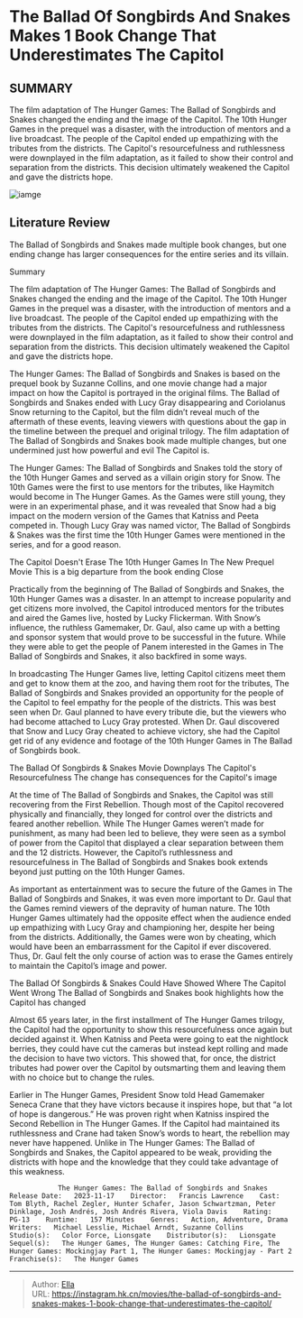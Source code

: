 # The Ballad Of Songbirds And Snakes Makes 1 Book Change That Underestimates The Capitol


## SUMMARY 



  The film adaptation of The Hunger Games: The Ballad of Songbirds and Snakes changed the ending and the image of the Capitol.   The 10th Hunger Games in the prequel was a disaster, with the introduction of mentors and a live broadcast. The people of the Capitol ended up empathizing with the tributes from the districts.   The Capitol&#39;s resourcefulness and ruthlessness were downplayed in the film adaptation, as it failed to show their control and separation from the districts. This decision ultimately weakened the Capitol and gave the districts hope.  

![iamge](https://static1.srcdn.com/wordpress/wp-content/uploads/2023/12/balladofsongbirdsandsnakes_downplays_villain.jpg)

## Literature Review
The Ballad of Songbirds and Snakes made multiple book changes, but one ending change has larger consequences for the entire series and its villain.


Summary

  The film adaptation of The Hunger Games: The Ballad of Songbirds and Snakes changed the ending and the image of the Capitol.   The 10th Hunger Games in the prequel was a disaster, with the introduction of mentors and a live broadcast. The people of the Capitol ended up empathizing with the tributes from the districts.   The Capitol&#39;s resourcefulness and ruthlessness were downplayed in the film adaptation, as it failed to show their control and separation from the districts. This decision ultimately weakened the Capitol and gave the districts hope.  






The Hunger Games: The Ballad of Songbirds and Snakes is based on the prequel book by Suzanne Collins, and one movie change had a major impact on how the Capitol is portrayed in the original films. The Ballad of Songbirds and Snakes ended with Lucy Gray disappearing and Coriolanus Snow returning to the Capitol, but the film didn’t reveal much of the aftermath of these events, leaving viewers with questions about the gap in the timeline between the prequel and original trilogy. The film adaptation of The Ballad of Songbirds and Snakes book made multiple changes, but one undermined just how powerful and evil The Capitol is.

The Hunger Games: The Ballad of Songbirds and Snakes told the story of the 10th Hunger Games and served as a villain origin story for Snow. The 10th Games were the first to use mentors for the tributes, like Haymitch would become in The Hunger Games. As the Games were still young, they were in an experimental phase, and it was revealed that Snow had a big impact on the modern version of the Games that Katniss and Peeta competed in. Though Lucy Gray was named victor, The Ballad of Songbirds &amp; Snakes was the first time the 10th Hunger Games were mentioned in the series, and for a good reason.


 The Capitol Doesn&#39;t Erase The 10th Hunger Games In The New Prequel Movie 
This is a big departure from the book ending
   Close     

Practically from the beginning of The Ballad of Songbirds and Snakes, the 10th Hunger Games was a disaster. In an attempt to increase popularity and get citizens more involved, the Capitol introduced mentors for the tributes and aired the Games live, hosted by Lucky Flickerman. With Snow’s influence, the ruthless Gamemaker, Dr. Gaul, also came up with a betting and sponsor system that would prove to be successful in the future. While they were able to get the people of Panem interested in the Games in The Ballad of Songbirds and Snakes, it also backfired in some ways.

In broadcasting The Hunger Games live, letting Capitol citizens meet them and get to know them at the zoo, and having them root for the tributes, The Ballad of Songbirds and Snakes provided an opportunity for the people of the Capitol to feel empathy for the people of the districts. This was best seen when Dr. Gaul planned to have every tribute die, but the viewers who had become attached to Lucy Gray protested. When Dr. Gaul discovered that Snow and Lucy Gray cheated to achieve victory, she had the Capitol get rid of any evidence and footage of the 10th Hunger Games in The Ballad of Songbirds book.



 The Ballad Of Songbirds &amp; Snakes Movie Downplays The Capitol&#39;s Resourcefulness 
The change has consequences for the Capitol&#39;s image
          

At the time of The Ballad of Songbirds and Snakes, the Capitol was still recovering from the First Rebellion. Though most of the Capitol recovered physically and financially, they longed for control over the districts and feared another rebellion. While The Hunger Games weren’t made for punishment, as many had been led to believe, they were seen as a symbol of power from the Capitol that displayed a clear separation between them and the 12 districts. However, the Capitol’s ruthlessness and resourcefulness in The Ballad of Songbirds and Snakes book extends beyond just putting on the 10th Hunger Games.

As important as entertainment was to secure the future of the Games in The Ballad of Songbirds and Snakes, it was even more important to Dr. Gaul that the Games remind viewers of the depravity of human nature. The 10th Hunger Games ultimately had the opposite effect when the audience ended up empathizing with Lucy Gray and championing her, despite her being from the districts. Additionally, the Games were won by cheating, which would have been an embarrassment for the Capitol if ever discovered. Thus, Dr. Gaul felt the only course of action was to erase the Games entirely to maintain the Capitol’s image and power.



 The Ballad Of Songbirds &amp; Snakes Could Have Showed Where The Capitol Went Wrong 
The Ballad of Songbirds and Snakes book highlights how the Capitol has changed
          

Almost 65 years later, in the first installment of The Hunger Games trilogy, the Capitol had the opportunity to show this resourcefulness once again but decided against it. When Katniss and Peeta were going to eat the nightlock berries, they could have cut the cameras but instead kept rolling and made the decision to have two victors. This showed that, for once, the district tributes had power over the Capitol by outsmarting them and leaving them with no choice but to change the rules.

Earlier in The Hunger Games, President Snow told Head Gamemaker Seneca Crane that they have victors because it inspires hope, but that “a lot of hope is dangerous.” He was proven right when Katniss inspired the Second Rebellion in The Hunger Games. If the Capitol had maintained its ruthlessness and Crane had taken Snow’s words to heart, the rebellion may never have happened. Unlike in The Hunger Games: The Ballad of Songbirds and Snakes, the Capitol appeared to be weak, providing the districts with hope and the knowledge that they could take advantage of this weakness.

                The Hunger Games: The Ballad of Songbirds and Snakes   Release Date:   2023-11-17    Director:   Francis Lawrence    Cast:   Tom Blyth, Rachel Zegler, Hunter Schafer, Jason Schwartzman, Peter Dinklage, Josh Andrés, Josh Andrés Rivera, Viola Davis    Rating:   PG-13    Runtime:   157 Minutes    Genres:   Action, Adventure, Drama    Writers:   Michael Lesslie, Michael Arndt, Suzanne Collins    Studio(s):   Color Force, Lionsgate    Distributor(s):   Lionsgate    Sequel(s):   The Hunger Games, The Hunger Games: Catching Fire, The Hunger Games: Mockingjay Part 1, The Hunger Games: Mockingjay - Part 2    Franchise(s):   The Hunger Games      

---

> Author: [Ella](https://instagram.hk.cn/)  
> URL: https://instagram.hk.cn/movies/the-ballad-of-songbirds-and-snakes-makes-1-book-change-that-underestimates-the-capitol/  

